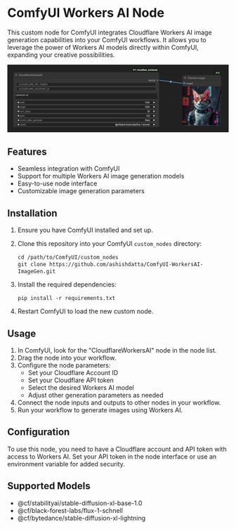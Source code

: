 # ComfyUI Workers AI Node

This custom node for ComfyUI integrates Cloudflare Workers AI image generation capabilities into your ComfyUI workflows. It allows you to leverage the power of Workers AI models directly within ComfyUI, expanding your creative possibilities.

![Screenshot of ComfyUI Workers AI Node](assets/comfyui-workers-ai-node.png)

## Features

- Seamless integration with ComfyUI
- Support for multiple Workers AI image generation models
- Easy-to-use node interface
- Customizable image generation parameters

## Installation

1. Ensure you have ComfyUI installed and set up.
2. Clone this repository into your ComfyUI `custom_nodes` directory:

   ```
   cd /path/to/ComfyUI/custom_nodes
   git clone https://github.com/ashishdatta/ComfyUI-WorkersAI-ImageGen.git
   ```

3. Install the required dependencies:

   ```
   pip install -r requirements.txt
   ```

4. Restart ComfyUI to load the new custom node.

## Usage

1. In ComfyUI, look for the "CloudflareWorkersAI" node in the node list.
2. Drag the node into your workflow.
3. Configure the node parameters:
   - Set your Cloudflare Account ID 
   - Set your Cloudflare API token
   - Select the desired Workers AI model
   - Adjust other generation parameters as needed
4. Connect the node inputs and outputs to other nodes in your workflow.
5. Run your workflow to generate images using Workers AI.

## Configuration

To use this node, you need to have a Cloudflare account and API token with access to Workers AI. Set your API token in the node interface or use an environment variable for added security.

## Supported Models

- @cf/stabilityai/stable-diffusion-xl-base-1.0
- @cf/black-forest-labs/flux-1-schnell
- @cf/bytedance/stable-diffusion-xl-lightning
